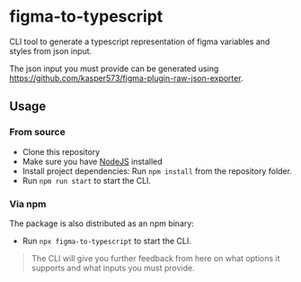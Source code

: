 # figma-to-typescript

CLI tool to generate a typescript representation of figma variables and styles from json input.

The json input you must provide can be generated using https://github.com/kasper573/figma-plugin-raw-json-exporter.

## Usage

### From source

- Clone this repository
- Make sure you have [NodeJS](https://nodejs.org/en) installed
- Install project dependencies: Run `npm install` from the repository folder.
- Run `npm run start` to start the CLI.

### Via npm

The package is also distributed as an npm binary:

- Run `npx figma-to-typescript` to start the CLI.

> The CLI will give you further feedback from here on what options it supports and what inputs you must provide.

